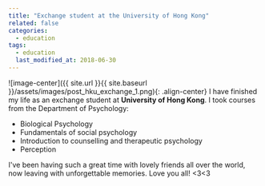 ```yaml
---
title: "Exchange student at the University of Hong Kong"
related: false
categories:
  - education
tags:
  - education
  last_modified_at: 2018-06-30
---
```

![image-center]({{ site.url }}{{ site.baseurl }}/assets/images/post_hku_exchange_1.png){: .align-center}
I have finished my life as an exchange student at **University of Hong Kong**. I took courses from the Department of Psychology:
* Biological Psychology  
* Fundamentals of social psychology   
* Introduction to counselling and therapeutic psychology  
* Perception  

I've been having such a great time with lovely friends all over the world, now leaving with unforgettable memories. Love you all! <3<3
